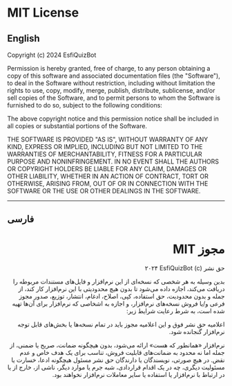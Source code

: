 # MIT License

## English

Copyright (c) 2024 EsfiQuizBot

Permission is hereby granted, free of charge, to any person obtaining a copy
of this software and associated documentation files (the "Software"), to deal
in the Software without restriction, including without limitation the rights
to use, copy, modify, merge, publish, distribute, sublicense, and/or sell
copies of the Software, and to permit persons to whom the Software is
furnished to do so, subject to the following conditions:

The above copyright notice and this permission notice shall be included in all
copies or substantial portions of the Software.

THE SOFTWARE IS PROVIDED "AS IS", WITHOUT WARRANTY OF ANY KIND, EXPRESS OR
IMPLIED, INCLUDING BUT NOT LIMITED TO THE WARRANTIES OF MERCHANTABILITY,
FITNESS FOR A PARTICULAR PURPOSE AND NONINFRINGEMENT. IN NO EVENT SHALL THE
AUTHORS OR COPYRIGHT HOLDERS BE LIABLE FOR ANY CLAIM, DAMAGES OR OTHER
LIABILITY, WHETHER IN AN ACTION OF CONTRACT, TORT OR OTHERWISE, ARISING FROM,
OUT OF OR IN CONNECTION WITH THE SOFTWARE OR THE USE OR OTHER DEALINGS IN THE
SOFTWARE.

---

## فارسی

<div dir="rtl">

# مجوز MIT

حق نشر (c) ۲۰۲۴ EsfiQuizBot

بدین وسیله به هر شخصی که نسخه‌ای از این نرم‌افزار و فایل‌های مستندات مربوطه را دریافت می‌کند، اجازه داده می‌شود تا بدون هیچ محدودیتی با این نرم‌افزار کار کند، از جمله و بدون محدودیت، حق استفاده، کپی، اصلاح، ادغام، انتشار، توزیع، صدور مجوز فرعی و/یا فروش نسخه‌های نرم‌افزار، و اجازه به اشخاصی که نرم‌افزار برای آن‌ها تهیه شده است، به شرط رعایت شرایط زیر:

اعلامیه حق نشر فوق و این اعلامیه مجوز باید در تمام نسخه‌ها یا بخش‌های قابل توجه نرم‌افزار گنجانده شود.

نرم‌افزار «همانطور که هست» ارائه می‌شود، بدون هیچگونه ضمانت، صریح یا ضمنی، از جمله اما نه محدود به ضمانت‌های قابلیت فروش، تناسب برای یک هدف خاص و عدم نقض. در هیچ صورتی، نویسندگان یا دارندگان حق نشر مسئول هیچگونه ادعا، خسارت یا مسئولیت دیگری، چه در یک اقدام قراردادی، شبه جرم یا موارد دیگر، ناشی از، خارج از یا در ارتباط با نرم‌افزار یا استفاده یا سایر معاملات نرم‌افزار نخواهند بود.

</div> 